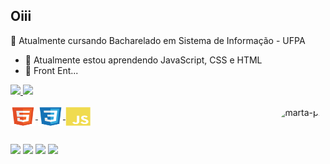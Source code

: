## Oiii 
🔭 Atualmente cursando Bacharelado em Sistema de Informação - UFPA
- 🌱 Atualmente estou aprendendo JavaScript, CSS e HTML
- 💬 Front Ent...

<div align="center">
  <a href="https://github.com/julia-vi">
</div>
  
<div>
<a href="https://beacons.ai/julia-vi">
<img height="180em" src="https://github-readme-stats.vercel.app/api?username=julia-vi&show_icons=true&theme=dark&incluede_all_commits=true&count_"/>
<img height="180em" src="https://github-readme-stats.vercel.app/api/top-langs/?username=julia-vi&layout-compact&langs_count-16&theme-dark"/>

<div style="display: inline_block"><br>

  <img align="center" alt="Marta-HTML" height="30" width="40" src="https://raw.githubusercontent.com/devicons/devicon/master/icons/html5/html5-original.svg">
  <img align="center" alt="Marta-CSS" height="30" width="40" src="https://raw.githubusercontent.com/devicons/devicon/master/icons/css3/css3-original.svg">
  <img align="center" alt="Marta-Js" height="30" width="40" src="https://raw.githubusercontent.com/devicons/devicon/master/icons/javascript/javascript-plain.svg">

  <img align="right" alt="marta-pic" height="150" style="border-radius:50px;" src="https://cdn.discordapp.com/attachments/883119584801083412/1092254790232322140/download20230400215713.png">

</div>
  
  ##

<div> 
 
  <a href="https://instagram.com/julia.vieira22" target="_blank"><img src="https://img.shields.io/badge/-Instagram-%23E4405F?style=for-the-badge&logo=instagram&logoColor=white" target="_blank"></a>
 <a href="https://discord.gg/" target="_blank"><img src="https://img.shields.io/badge/Discord-7289DA?style=for-the-badge&logo=discord&logoColor=white" target="_blank"></a> 
  <a href = "mailto:mrtjulia@gmail.com"><img src="https://img.shields.io/badge/-Gmail-%23333?style=for-the-badge&logo=gmail&logoColor=white" target="_blank"></a>
  <a href="https://www.linkedin.com/in/marta-julia99" target="_blank"><img src="https://img.shields.io/badge/-LinkedIn-%230077B5?style=for-the-badge&logo=linkedin&logoColor=white" target="_blank"></a> 
  
</div>
